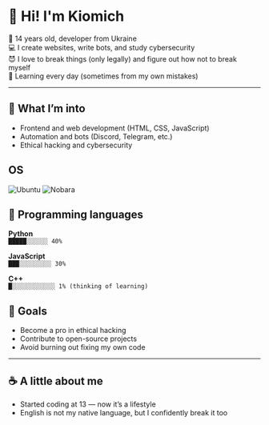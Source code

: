 # 👋 Hi! I'm Kiomich

🧠 14 years old, developer from Ukraine  
💻 I create websites, write bots, and study cybersecurity  
😈 I love to break things (only legally) and figure out how not to break myself  
🌱 Learning every day (sometimes from my own mistakes)

---

## 💼 What I’m into
- Frontend and web development (HTML, CSS, JavaScript)  
- Automation and bots (Discord, Telegram, etc.)  
- Ethical hacking and cybersecurity


## OS
![Ubuntu](https://img.shields.io/badge/Ubuntu-E95420?style=for-the-badge&logo=ubuntu&logoColor=white)
![Nobara](https://img.shields.io/badge/Nobara-4285F4?style=for-the-badge&logo=fedora&logoColor=white)

## 🧪 Programming languages

**Python**  
`█████░░░░░░ 40%`

**JavaScript**  
`███░░░░░░░░░ 30%`

**C++**  
`█░░░░░░░░░░░░ 1% (thinking of learning)`

## 🎯 Goals
- Become a pro in ethical hacking  
- Contribute to open-source projects  
- Avoid burning out fixing my own code

---

## ☕ A little about me
- Started coding at 13 — now it’s a lifestyle  
- English is not my native language, but I confidently break it too
